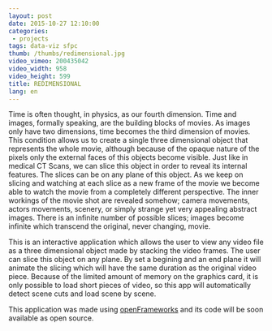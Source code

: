 ```yaml
---
layout: post
date: 2015-10-27 12:10:00
categories:
 - projects
tags: data-viz sfpc
thumb: /thumbs/redimensional.jpg
video_vimeo: 200435042
video_width: 958
video_height: 599
title: REDIMENSIONAL
lang: en
---
```


Time is often thought, in physics, as our fourth dimension. Time and images, formally speaking, are the building blocks of movies. As images only have two dimensions, time becomes the third dimension of movies. This condition allows us to create a single three dimensional object that represents the whole movie, although because of the opaque nature of the pixels only the external faces of this objects become visible. Just like in medical CT Scans, we can slice this object in order to reveal its internal features. The slices can be on any plane of this object. As we keep on slicing and watching at each slice as a new frame of the movie we become able to watch the  movie from a completely different perspective. The inner workings of the movie shot are revealed somehow; camera movements, actors movements, scenery, or simply strange yet very appealing abstract images. There is an infinite number of possible slices; images become infinite which transcend the original, never changing, movie.


This is an interactive application which allows the user to view any video file as a
three dimensional object made by stacking the video frames. The user can slice this object on any plane. By set a begining and an end plane it will animate the slicing which will have the same duration as the original video piece.
Because of the limited amount of memory on the graphics card, it is only possible to load short pieces of video, so this app will automatically detect scene cuts and load scene by scene.

This application was made using [openFrameworks](http://openframeworks.cc) and its code will be soon available as open source.
